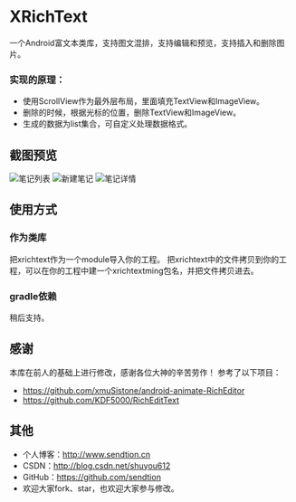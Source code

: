 # XRichText
一个Android富文本类库，支持图文混排，支持编辑和预览，支持插入和删除图片。

### 实现的原理：
- 使用ScrollView作为最外层布局，里面填充TextView和ImageView。
- 删除的时候，根据光标的位置，删除TextView和ImageView。
- 生成的数据为list集合，可自定义处理数据格式。

## 截图预览
![笔记列表](http://img.blog.csdn.net/20161026140255809)
![新建笔记](http://img.blog.csdn.net/20161026140331684)
![笔记详情](http://img.blog.csdn.net/20161026140122507)

## 使用方式
### 作为类库
把xrichtext作为一个module导入你的工程。
把xrichtext中的文件拷贝到你的工程，可以在你的工程中建一个xrichtextming包名，并把文件拷贝进去。

### gradle依赖
稍后支持。

## 感谢
本库在前人的基础上进行修改，感谢各位大神的辛苦劳作！
参考了以下项目：
- https://github.com/xmuSistone/android-animate-RichEditor
- https://github.com/KDF5000/RichEditText

## 其他
- 个人博客：http://www.sendtion.cn
- CSDN：http://blog.csdn.net/shuyou612
- GitHub：https://github.com/sendtion
- 欢迎大家fork、star，也欢迎大家参与修改。
